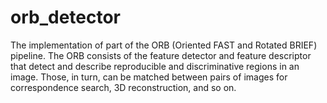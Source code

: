 # orb_detector
The implementation of part of the ORB (Oriented FAST and Rotated BRIEF) pipeline. The ORB consists of the feature detector and feature descriptor that detect and describe reproducible and discriminative regions in an image. Those, in turn, can be matched between pairs of images for correspondence search, 3D reconstruction, and so on.
